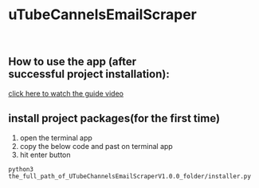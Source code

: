 # uTubeCannelsEmailScraper
 <br>
## How to use the app (after successful project installation):
<a href="https://vimeo.com/914775867?share=copy" target="_blank">click here to watch the guide video</a>
 <br>
## install project packages(for the first time)

1. open the terminal app
2. copy the below code and past on terminal app
3. hit enter button

```shell
python3 the_full_path_of_UTubeChannelsEmailScraperV1.0.0_folder/installer.py
```
<br>
